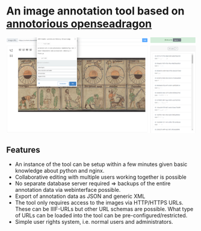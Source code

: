 # An image annotation tool based on [annotorious openseadragon](https://github.com/annotorious/annotorious-openseadragon)

![sbb-ner-demo example](screenshots/region-annotator-example.png?raw=true)

## Features

* An instance of the tool can be setup within a few minutes given basic knowledge about python and nginx. 
* Collaborative editing with multiple users working together is possible
* No separate database server required => backups of the entire annotation data via webinterface possible.
* Export of annotation data as JSON and generic XML
* The tool only requires access to the images via HTTP/HTTPS URLs. These can be IIIF-URLs but other URL schemas are possible. What type of URLs can be loaded into the tool can be pre-configured/restricted.
* Simple user rights system, i.e. normal users and administrators.
